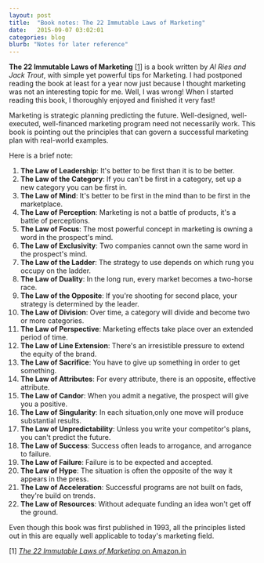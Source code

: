 ```yaml
---
layout: post
title:  "Book notes: The 22 Immutable Laws of Marketing"
date:   2015-09-07 03:02:01
categories: blog
blurb: "Notes for later reference"
---
```


**The 22 Immutable Laws of Marketing** [[1](#book)] is a book written by *Al Ries and Jack Trout*, with simple yet powerful tips for Marketing.  I had postponed reading the book at least for a year now just because I thought marketing was not an interesting topic for me. Well, I was wrong! When I started reading this book, I thoroughly enjoyed and finished it very fast!

Marketing is strategic planning predicting the future. Well-designed, well-executed, well-financed marketing program need not necessarily work. This book is pointing out the principles that can govern a successful marketing plan with real-world examples.

Here is a brief note:

1. **The Law of Leadership**: It's better to be first than it is to be better.
2. **The Law of the Category**: If you can't be first in a category, set up a new category you can be first in.
3. **The Law of Mind**: It's better to be first in the mind than to be first in the marketplace.
4. **The Law of Perception**: Marketing is not a battle of products, it's a battle of perceptions.
5. **The Law of Focus**: The most powerful concept in marketing is owning a word in the prospect's mind.
6. **The Law of Exclusivity**: Two companies cannot own the same word in the prospect's mind.
7. **The Law of the Ladder**: The strategy to use depends on which rung you occupy on the ladder.
8. **The Law of Duality**: In the long run, every market becomes a two-horse race.
9. **The Law of the Opposite**: If you're shooting for second place, your strategy is determined by the leader.
10. **The Law of Division**: Over time, a category will divide and become two or more categories.
11. **The Law of Perspective**: Marketing effects take place over an extended period of time.
12. **The Law of Line Extension**: There's an irresistible pressure to extend the equity of the brand.
13. **The Law of Sacrifice**: You have to give up something in order to get something.
14. **The Law of Attributes**: For every attribute, there is an opposite, effective attribute.
15. **The Law of Candor**: When you admit a negative, the prospect will give you a positive.
16. **The Law of Singularity**: In each situation,only one move will produce substantial results.
17. **The Law of Unpredictability**: Unless you write your competitor's plans, you can't predict the future.
18. **The Law of Success**: Success often leads to arrogance, and arrogance to failure.
19. **The Law of Failure**: Failure is to be expected and accepted.
20. **The Law of Hype**: The situation is often the opposite of the way it appears in the press.
21. **The Law of Acceleration**: Successful programs are not built on fads, they're build on trends.
22. **The Law of Resources**: Without adequate funding an idea won't get off the ground.

Even though this book was first published in 1993,  all the principles listed out in this are equally well applicable to today's marketing field.

<a name="book"></a>
[1] [*The 22 Immutable Laws of Marketing* on Amazon.in](http://www.amazon.in/The-22-Immutable-Laws-Marketing/dp/1861976100)
